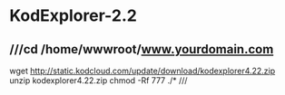 # KodExplorer-2.2
## ///cd /home/wwwroot/www.yourdomain.com
wget http://static.kodcloud.com/update/download/kodexplorer4.22.zip
unzip kodexplorer4.22.zip
chmod -Rf 777 ./*
///
